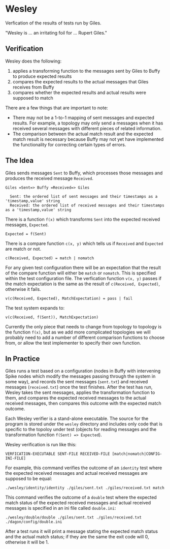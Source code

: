 # Wesley

Verfication of the results of tests run by Giles.

"Wesley is ... an irritating foil for ... Rupert Giles."

## Verification

Wesley does the following:
1. applies a transforming function to the messages sent by Giles to
   Buffy to produce expected results
1. compares the expected results to the actual messages that Giles
   receives from Buffy
1. compares whether the expected results and actual results were
   supposed to match

There are a few things that are important to note:
* There may not be a 1-to-1 mapping of sent messages and expected
  results. For example, a topology may only send a messages when it
  has received several messages with different pieces of related
  information.
* The comparison between the actual match result and the expected
  match result is necessary because Buffy may not yet have implemented
  the functionality for correcting certain types of errors.

## The Idea

Giles sends messages `Sent` to Buffy, which processes those messages and
produces the received message `Received`.

```
Giles =Sent=> Buffy =Received=> Giles

  Sent: the ordered list of sent messages and their timestamps as a 'timestamp,value' string
  Received: the ordered list of received messages and their timestamps as a 'timestamp,value' string
```

There is a function `f(x)` which transforms `Sent` into the expected
received messages, `Expected`.

```
Expected = f(Sent)
```

There is a compare function `c(x, y)` which tells us if `Received` and `Expected`
are match or not.

```
c(Received, Expected) = match | nomatch
```

For any given test configuration there will be an expectation that the
result of the compare function will either be `match` or
`nomatch`. This is specified within the test configuration file. The
verfication function `v(x, y)` passes if the match expectation is the
same as the result of `c(Received, Expected)`, otherwise it fails.

```
v(c(Received, Expected), MatchExpectation) = pass | fail
```

The test system expands to:

```
v(c(Received, f(Sent)), MatchExpectation)
```

Currently the only piece that needs to change from topology to
topology is the function `f(x)`, but as we add more complicated
topologies we will probably need to add a number of different
comparison functions to choose from, or allow the test implementer to
specify their own function.

## In Practice

Giles runs a test based on a configuration (nodes in Buffy with
intervening Spike nodes which modify the messages passing through the
system in some way), and records the sent messages (`sent.txt`) and
received messages (`received.txt`) once the test finishes. After the
test has run, Wesley takes the sent messages, applies the
transformation function to them, and compares the expected received
messages to the actual received messages, then compares this outcome
with the expected match outcome.

Each Wesley verifier is a stand-alone executable. The source for the
program is stored under the `wesley` directory and includes only code
that is specific to the topoloy under test (objects for reading
messages and the transformation function `f(Sent) => Expected`).

Wesley verification is run like this:

```VERFICATION-EXECUTABLE SENT-FILE RECEIVED-FILE [match|nomatch|CONFIG-INI-FILE]```

For example, this command verifies the outcome of an `identity` test
where the expected received messages and actual received messages are
supposed to be equal:

```./wesley/identity/identity ./giles/sent.txt ./giles/received.txt match```

This command verifies the outcome of a `double` test where the
expected match status of the expected received messages and actual
received messages is specified in an ini file called `double.ini`:

```./wesley/double/double ./giles/sent.txt ./giles/received.txt ./dagon/config/double.ini```

After a test runs it will print a message stating the expected match
status and the actual match status; if they are the same the exit code
will 0, otherwise it will be 1.
